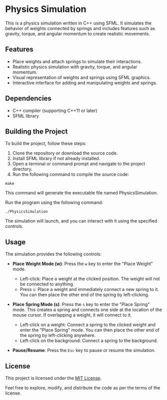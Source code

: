 
# Physics Simulation

This is a physics simulation written in C++ using SFML. It simulates the behavior of weights connected by springs and includes features such as gravity, torque, and angular momentum to create realistic movements.

## Features

- Place weights and attach springs to simulate their interactions.
- Realistic physics simulation with gravity, torque, and angular momentum.
- Visual representation of weights and springs using SFML graphics.
- Interactive interface for adding and manipulating weights and springs.

## Dependencies

- C++ compiler (supporting C++11 or later)
- SFML library

## Building the Project

To build the project, follow these steps:

1. Clone the repository or download the source code.
2. Install SFML library if not already installed.
3. Open a terminal or command prompt and navigate to the project directory.
4. Run the following command to compile the source code:

```shell
make
```
This command will generate the executable file named PhysicsSimulation.

Run the program using the following command:

```shell
./PhysicsSimulation
```

The simulation will launch, and you can interact with it using the specified controls.


## Usage

The simulation provides the following controls:

- **Place Weight Mode (w)**: Press the `w` key to enter the "Place Weight" mode.
  - Left-click: Place a weight at the clicked position. The weight will not be connected to anything.
  - Press `s`: Place a weight and immediately connect a new spring to it. You can then place the other end of the spring by left-clicking.

- **Place Spring Mode (s)**: Press the `s` key to enter the "Place Spring" mode.
This creates a spring and connects one side at the location of the mouse cursor. If overlapping a weight, it will connect to it.
  - Left-click on a weight: Connect a spring to the clicked weight and enter the "Place Spring" mode. You can then place the other end of the spring by left-clicking anywhere.
  - Left-click on the background: Connect a spring to the background.

- **Pause/Resume**: Press the `Esc` key to pause or resume the simulation.

## License

This project is licensed under the [MIT License](LICENSE).

Feel free to explore, modify, and distribute the code as per the terms of the license.

